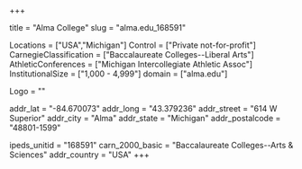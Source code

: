 
+++

title = "Alma College"
slug = "alma.edu_168591"

Locations = ["USA","Michigan"]
Control = ["Private not-for-profit"]
CarnegieClassification = ["Baccalaureate Colleges--Liberal Arts"]
AthleticConferences = ["Michigan Intercollegiate Athletic Assoc"]
InstitutionalSize = ["1,000 - 4,999"]
domain = ["alma.edu"]

Logo = ""

addr_lat = "-84.670073"
addr_long = "43.379236"
addr_street = "614 W Superior"
addr_city = "Alma"
addr_state = "Michigan"
addr_postalcode = "48801-1599"

ipeds_unitid = "168591"
carn_2000_basic = "Baccalaureate Colleges--Arts & Sciences"
addr_country = "USA"
+++
    
